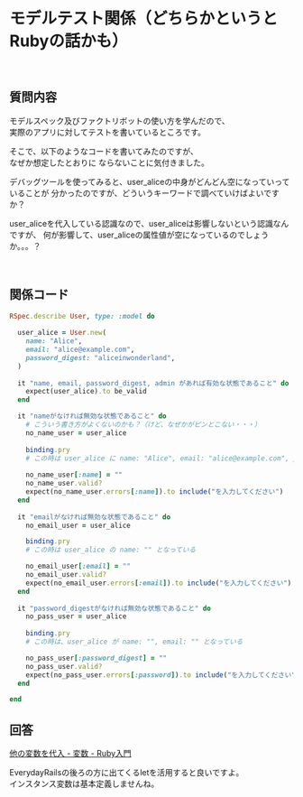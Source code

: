 # モデルテスト関係（どちらかというとRubyの話かも）

<br>

## 質問内容

モデルスペック及びファクトリボットの使い方を学んだので、  
実際のアプリに対してテストを書いているところです。  

そこで、以下のようなコードを書いてみたのですが、  
なぜか想定したとおりに  ならないことに気付きました。  

デバッグツールを使ってみると、user_aliceの中身がどんどん空になっていっていることが
分かったのですが、どういうキーワードで調べていけばよいですか？

user_aliceを代入している認識なので、user_aliceは影響しないという認識なんですが、
何が影響して、user_aliceの属性値が空になっているのでしょうか。。。？

<br>

## 関係コード

```rb
RSpec.describe User, type: :model do
  
  user_alice = User.new(
    name: "Alice",
    email: "alice@example.com",
    password_digest: "aliceinwonderland",
  )  
  
  it "name, email, password_digest, admin があれば有効な状態であること" do
    expect(user_alice).to be_valid
  end

  it "nameがなければ無効な状態であること" do
    # こういう書き方がよくないのかも？（けど、なぜかがピンとこない・・・）
    no_name_user = user_alice
    
    binding.pry
    # この時は user_alice に name: "Alice", email: "alice@example.com", password_digest: "aliceinwonderland" が存在する
    
    no_name_user[:name] = ""
    no_name_user.valid?
    expect(no_name_user.errors[:name]).to include("を入力してください")
  end
  
  it "emailがなければ無効な状態であること" do
    no_email_user = user_alice

    binding.pry
    # この時は user_alice の name: "" となっている

    no_email_user[:email] = ""
    no_email_user.valid?
    expect(no_email_user.errors[:email]).to include("を入力してください")
  end
  
  it "password_digestがなければ無効な状態であること" do
    no_pass_user = user_alice
  
    binding.pry
    # この時は、user_alice が name: "", email: "" となっている

    no_pass_user[:password_digest] = ""
    no_pass_user.valid?
    expect(no_pass_user.errors[:password]).to include("を入力してください")
  end

end
```

## 回答

[他の変数を代入 \- 変数 \- Ruby入門](https://www.javadrive.jp/ruby/var/index4.html)

EverydayRailsの後ろの方に出てくるletを活用すると良いですよ。  
インスタンス変数は基本定義しませんね。  
